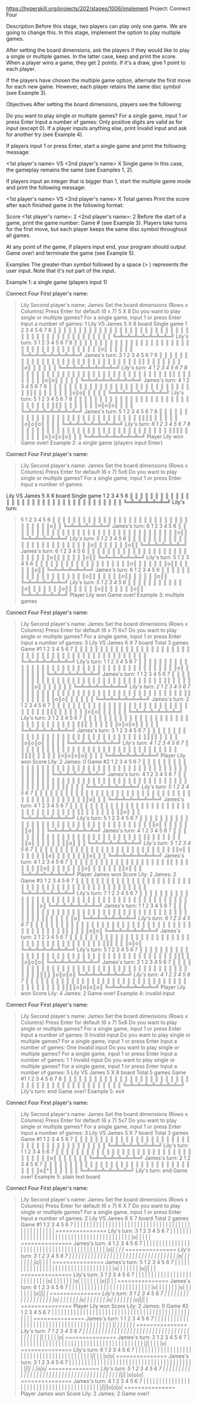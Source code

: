 https://hyperskill.org/projects/202/stages/1006/implement
Project: Connect Four

Description
Before this stage, two players can play only one game. We are going to change this. In this stage, implement the option to play multiple games.

After setting the board dimensions, ask the players if they would like to play a single or multiple games. In the latter case, keep and print the score. When a player wins a game, they get 2 points. If it's a draw, give 1 point to each player.

If the players have chosen the multiple game option, alternate the first move for each new game. However, each player retains the same disc symbol (see Example 3).

Objectives
After setting the board dimensions, players see the following:

Do you want to play single or multiple games?
For a single game, input 1 or press Enter
Input a number of games:
Only positive digits are valid as for input (except 0). If a player inputs anything else, print Invalid input and ask for another try (see Example 4).

If players input 1 or press Enter, start a single game and print the following message:

<1st player's name> VS <2nd player's name>
 X 
Single game
In this case, the gameplay remains the same (see Examples 1, 2).

If players input an integer that is bigger than 1, start the multiple game mode and print the following message:

<1st player's name> VS <2nd player's name>
<Rows> X <Columns>
Total <Number of games> games
Print the score after each finished game in the following format:

Score
<1st player's name>: 2 <2nd player's name>: 2
Before the start of a game, print the game number: Game #<Number of game> (see Example 3). Players take turns for the first move, but each player keeps the same disc symbol throughout all games.

At any point of the game, if players input end, your program should output Game over! and terminate the game (see Example 5).

Examples
The greater-than symbol followed by a space (> ) represents the user input. Note that it's not part of the input.

Example 1: a single game (players input 1)

Connect Four
First player's name:
> Lily
Second player's name:
> James
Set the board dimensions (Rows x Columns)
Press Enter for default (6 x 7)
> 5 X 8
Do you want to play single or multiple games?
For a single game, input 1 or press Enter
Input a number of games:
> 1
Lily VS James
5 X 8 board
Single game
 1 2 3 4 5 6 7 8
║ ║ ║ ║ ║ ║ ║ ║ ║
║ ║ ║ ║ ║ ║ ║ ║ ║
║ ║ ║ ║ ║ ║ ║ ║ ║
║ ║ ║ ║ ║ ║ ║ ║ ║
║ ║ ║ ║ ║ ║ ║ ║ ║
╚═╩═╩═╩═╩═╩═╩═╩═╝
Lily's turn:
> 3
 1 2 3 4 5 6 7 8
║ ║ ║ ║ ║ ║ ║ ║ ║
║ ║ ║ ║ ║ ║ ║ ║ ║
║ ║ ║ ║ ║ ║ ║ ║ ║
║ ║ ║ ║ ║ ║ ║ ║ ║
║ ║ ║ο║ ║ ║ ║ ║ ║
╚═╩═╩═╩═╩═╩═╩═╩═╝
James's turn:
> 3
 1 2 3 4 5 6 7 8
║ ║ ║ ║ ║ ║ ║ ║ ║
║ ║ ║ ║ ║ ║ ║ ║ ║
║ ║ ║ ║ ║ ║ ║ ║ ║
║ ║ ║*║ ║ ║ ║ ║ ║
║ ║ ║ο║ ║ ║ ║ ║ ║
╚═╩═╩═╩═╩═╩═╩═╩═╝
Lily's turn:
> 4
 1 2 3 4 5 6 7 8
║ ║ ║ ║ ║ ║ ║ ║ ║
║ ║ ║ ║ ║ ║ ║ ║ ║
║ ║ ║ ║ ║ ║ ║ ║ ║
║ ║ ║*║ ║ ║ ║ ║ ║
║ ║ ║ο║ο║ ║ ║ ║ ║
╚═╩═╩═╩═╩═╩═╩═╩═╝
James's turn:
> 4
 1 2 3 4 5 6 7 8
║ ║ ║ ║ ║ ║ ║ ║ ║
║ ║ ║ ║ ║ ║ ║ ║ ║
║ ║ ║ ║ ║ ║ ║ ║ ║
║ ║ ║*║*║ ║ ║ ║ ║
║ ║ ║ο║ο║ ║ ║ ║ ║
╚═╩═╩═╩═╩═╩═╩═╩═╝
Lily's turn:
> 5
 1 2 3 4 5 6 7 8
║ ║ ║ ║ ║ ║ ║ ║ ║
║ ║ ║ ║ ║ ║ ║ ║ ║
║ ║ ║ ║ ║ ║ ║ ║ ║
║ ║ ║*║*║ ║ ║ ║ ║
║ ║ ║ο║ο║ο║ ║ ║ ║
╚═╩═╩═╩═╩═╩═╩═╩═╝
James's turn:
> 5
 1 2 3 4 5 6 7 8
║ ║ ║ ║ ║ ║ ║ ║ ║
║ ║ ║ ║ ║ ║ ║ ║ ║
║ ║ ║ ║ ║ ║ ║ ║ ║
║ ║ ║*║*║*║ ║ ║ ║
║ ║ ║ο║ο║ο║ ║ ║ ║
╚═╩═╩═╩═╩═╩═╩═╩═╝
Lily's turn:
> 6
 1 2 3 4 5 6 7 8
║ ║ ║ ║ ║ ║ ║ ║ ║
║ ║ ║ ║ ║ ║ ║ ║ ║
║ ║ ║ ║ ║ ║ ║ ║ ║
║ ║ ║*║*║*║ ║ ║ ║
║ ║ ║ο║ο║ο║ο║ ║ ║
╚═╩═╩═╩═╩═╩═╩═╩═╝
Player Lily won
Game over!
Example 2: a single game (players input Enter)

Connect Four
First player's name:
> Lily
Second player's name:
> James
Set the board dimensions (Rows x Columns)
Press Enter for default (6 x 7)
> 5x6
Do you want to play single or multiple games?
For a single game, input 1 or press Enter
Input a number of games:
>
Lily VS James
5 X 6 board
Single game
 1 2 3 4 5 6
║ ║ ║ ║ ║ ║ ║
║ ║ ║ ║ ║ ║ ║
║ ║ ║ ║ ║ ║ ║
║ ║ ║ ║ ║ ║ ║
║ ║ ║ ║ ║ ║ ║
╚═╩═╩═╩═╩═╩═╝
Lily's turn:
> 5
 1 2 3 4 5 6
║ ║ ║ ║ ║ ║ ║
║ ║ ║ ║ ║ ║ ║
║ ║ ║ ║ ║ ║ ║
║ ║ ║ ║ ║ ║ ║
║ ║ ║ ║ ║ο║ ║
╚═╩═╩═╩═╩═╩═╝
James's turn:
> 6
 1 2 3 4 5 6
║ ║ ║ ║ ║ ║ ║
║ ║ ║ ║ ║ ║ ║
║ ║ ║ ║ ║ ║ ║
║ ║ ║ ║ ║ ║ ║
║ ║ ║ ║ ║ο║*║
╚═╩═╩═╩═╩═╩═╝
Lily's turn:
> 5
 1 2 3 4 5 6
║ ║ ║ ║ ║ ║ ║
║ ║ ║ ║ ║ ║ ║
║ ║ ║ ║ ║ ║ ║
║ ║ ║ ║ ║ο║ ║
║ ║ ║ ║ ║ο║*║
╚═╩═╩═╩═╩═╩═╝
James's turn:
> 6
 1 2 3 4 5 6
║ ║ ║ ║ ║ ║ ║
║ ║ ║ ║ ║ ║ ║
║ ║ ║ ║ ║ ║ ║
║ ║ ║ ║ ║ο║*║
║ ║ ║ ║ ║ο║*║
╚═╩═╩═╩═╩═╩═╝
Lily's turn:
> 5
 1 2 3 4 5 6
║ ║ ║ ║ ║ ║ ║
║ ║ ║ ║ ║ ║ ║
║ ║ ║ ║ ║ο║ ║
║ ║ ║ ║ ║ο║*║
║ ║ ║ ║ ║ο║*║
╚═╩═╩═╩═╩═╩═╝
James's turn:
> 6
 1 2 3 4 5 6
║ ║ ║ ║ ║ ║ ║
║ ║ ║ ║ ║ ║ ║
║ ║ ║ ║ ║ο║*║
║ ║ ║ ║ ║ο║*║
║ ║ ║ ║ ║ο║*║
╚═╩═╩═╩═╩═╩═╝
Lily's turn:
> 5
 1 2 3 4 5 6
║ ║ ║ ║ ║ ║ ║
║ ║ ║ ║ ║ο║ ║
║ ║ ║ ║ ║ο║*║
║ ║ ║ ║ ║ο║*║
║ ║ ║ ║ ║ο║*║
╚═╩═╩═╩═╩═╩═╝
Player Lily won
Game over!
Example 3: multiple games

Connect Four
First player's name:
> Lily
Second player's name:
> James
Set the board dimensions (Rows x Columns)
Press Enter for default (6 x 7)
> 6x7
Do you want to play single or multiple games?
For a single game, input 1 or press Enter
Input a number of games:
> 3
Lily VS James
6 X 7 board
Total 3 games
Game #1
 1 2 3 4 5 6 7
║ ║ ║ ║ ║ ║ ║ ║
║ ║ ║ ║ ║ ║ ║ ║
║ ║ ║ ║ ║ ║ ║ ║
║ ║ ║ ║ ║ ║ ║ ║
║ ║ ║ ║ ║ ║ ║ ║
║ ║ ║ ║ ║ ║ ║ ║
╚═╩═╩═╩═╩═╩═╩═╝
Lily's turn:
> 1
 1 2 3 4 5 6 7
║ ║ ║ ║ ║ ║ ║ ║
║ ║ ║ ║ ║ ║ ║ ║
║ ║ ║ ║ ║ ║ ║ ║
║ ║ ║ ║ ║ ║ ║ ║
║ ║ ║ ║ ║ ║ ║ ║
║ο║ ║ ║ ║ ║ ║ ║
╚═╩═╩═╩═╩═╩═╩═╝
James's turn:
> 1
 1 2 3 4 5 6 7
║ ║ ║ ║ ║ ║ ║ ║
║ ║ ║ ║ ║ ║ ║ ║
║ ║ ║ ║ ║ ║ ║ ║
║ ║ ║ ║ ║ ║ ║ ║
║*║ ║ ║ ║ ║ ║ ║
║ο║ ║ ║ ║ ║ ║ ║
╚═╩═╩═╩═╩═╩═╩═╝
Lily's turn:
> 2
 1 2 3 4 5 6 7
║ ║ ║ ║ ║ ║ ║ ║
║ ║ ║ ║ ║ ║ ║ ║
║ ║ ║ ║ ║ ║ ║ ║
║ ║ ║ ║ ║ ║ ║ ║
║*║ ║ ║ ║ ║ ║ ║
║ο║ο║ ║ ║ ║ ║ ║
╚═╩═╩═╩═╩═╩═╩═╝
James's turn:
> 2
 1 2 3 4 5 6 7
║ ║ ║ ║ ║ ║ ║ ║
║ ║ ║ ║ ║ ║ ║ ║
║ ║ ║ ║ ║ ║ ║ ║
║ ║ ║ ║ ║ ║ ║ ║
║*║*║ ║ ║ ║ ║ ║
║ο║ο║ ║ ║ ║ ║ ║
╚═╩═╩═╩═╩═╩═╩═╝
Lily's turn:
> 3
 1 2 3 4 5 6 7
║ ║ ║ ║ ║ ║ ║ ║
║ ║ ║ ║ ║ ║ ║ ║
║ ║ ║ ║ ║ ║ ║ ║
║ ║ ║ ║ ║ ║ ║ ║
║*║*║ ║ ║ ║ ║ ║
║ο║ο║ο║ ║ ║ ║ ║
╚═╩═╩═╩═╩═╩═╩═╝
James's turn:
> 3
 1 2 3 4 5 6 7
║ ║ ║ ║ ║ ║ ║ ║
║ ║ ║ ║ ║ ║ ║ ║
║ ║ ║ ║ ║ ║ ║ ║
║ ║ ║ ║ ║ ║ ║ ║
║*║*║*║ ║ ║ ║ ║
║ο║ο║ο║ ║ ║ ║ ║
╚═╩═╩═╩═╩═╩═╩═╝
Lily's turn:
> 4
 1 2 3 4 5 6 7
║ ║ ║ ║ ║ ║ ║ ║
║ ║ ║ ║ ║ ║ ║ ║
║ ║ ║ ║ ║ ║ ║ ║
║ ║ ║ ║ ║ ║ ║ ║
║*║*║*║ ║ ║ ║ ║
║ο║ο║ο║ο║ ║ ║ ║
╚═╩═╩═╩═╩═╩═╩═╝
Player Lily won
Score
Lily: 2 James: 0
Game #2
 1 2 3 4 5 6 7
║ ║ ║ ║ ║ ║ ║ ║
║ ║ ║ ║ ║ ║ ║ ║
║ ║ ║ ║ ║ ║ ║ ║
║ ║ ║ ║ ║ ║ ║ ║
║ ║ ║ ║ ║ ║ ║ ║
║ ║ ║ ║ ║ ║ ║ ║
╚═╩═╩═╩═╩═╩═╩═╝
James's turn:
> 4
 1 2 3 4 5 6 7
║ ║ ║ ║ ║ ║ ║ ║
║ ║ ║ ║ ║ ║ ║ ║
║ ║ ║ ║ ║ ║ ║ ║
║ ║ ║ ║ ║ ║ ║ ║
║ ║ ║ ║ ║ ║ ║ ║
║ ║ ║ ║*║ ║ ║ ║
╚═╩═╩═╩═╩═╩═╩═╝
Lily's turn:
> 5
 1 2 3 4 5 6 7
║ ║ ║ ║ ║ ║ ║ ║
║ ║ ║ ║ ║ ║ ║ ║
║ ║ ║ ║ ║ ║ ║ ║
║ ║ ║ ║ ║ ║ ║ ║
║ ║ ║ ║ ║ ║ ║ ║
║ ║ ║ ║*║ο║ ║ ║
╚═╩═╩═╩═╩═╩═╩═╝
James's turn:
> 4
 1 2 3 4 5 6 7
║ ║ ║ ║ ║ ║ ║ ║
║ ║ ║ ║ ║ ║ ║ ║
║ ║ ║ ║ ║ ║ ║ ║
║ ║ ║ ║ ║ ║ ║ ║
║ ║ ║ ║*║ ║ ║ ║
║ ║ ║ ║*║ο║ ║ ║
╚═╩═╩═╩═╩═╩═╩═╝
Lily's turn:
> 5
 1 2 3 4 5 6 7
║ ║ ║ ║ ║ ║ ║ ║
║ ║ ║ ║ ║ ║ ║ ║
║ ║ ║ ║ ║ ║ ║ ║
║ ║ ║ ║ ║ ║ ║ ║
║ ║ ║ ║*║ο║ ║ ║
║ ║ ║ ║*║ο║ ║ ║
╚═╩═╩═╩═╩═╩═╩═╝
James's turn:
> 4
 1 2 3 4 5 6 7
║ ║ ║ ║ ║ ║ ║ ║
║ ║ ║ ║ ║ ║ ║ ║
║ ║ ║ ║ ║ ║ ║ ║
║ ║ ║ ║*║ ║ ║ ║
║ ║ ║ ║*║ο║ ║ ║
║ ║ ║ ║*║ο║ ║ ║
╚═╩═╩═╩═╩═╩═╩═╝
Lily's turn:
> 5
 1 2 3 4 5 6 7
║ ║ ║ ║ ║ ║ ║ ║
║ ║ ║ ║ ║ ║ ║ ║
║ ║ ║ ║ ║ ║ ║ ║
║ ║ ║ ║*║ο║ ║ ║
║ ║ ║ ║*║ο║ ║ ║
║ ║ ║ ║*║ο║ ║ ║
╚═╩═╩═╩═╩═╩═╩═╝
James's turn:
> 4
 1 2 3 4 5 6 7
║ ║ ║ ║ ║ ║ ║ ║
║ ║ ║ ║ ║ ║ ║ ║
║ ║ ║ ║*║ ║ ║ ║
║ ║ ║ ║*║ο║ ║ ║
║ ║ ║ ║*║ο║ ║ ║
║ ║ ║ ║*║ο║ ║ ║
╚═╩═╩═╩═╩═╩═╩═╝
Player James won
Score
Lily: 2 James: 2
Game #3
 1 2 3 4 5 6 7
║ ║ ║ ║ ║ ║ ║ ║
║ ║ ║ ║ ║ ║ ║ ║
║ ║ ║ ║ ║ ║ ║ ║
║ ║ ║ ║ ║ ║ ║ ║
║ ║ ║ ║ ║ ║ ║ ║
║ ║ ║ ║ ║ ║ ║ ║
╚═╩═╩═╩═╩═╩═╩═╝
Lily's turn:
> 7
 1 2 3 4 5 6 7
║ ║ ║ ║ ║ ║ ║ ║
║ ║ ║ ║ ║ ║ ║ ║
║ ║ ║ ║ ║ ║ ║ ║
║ ║ ║ ║ ║ ║ ║ ║
║ ║ ║ ║ ║ ║ ║ ║
║ ║ ║ ║ ║ ║ ║ο║
╚═╩═╩═╩═╩═╩═╩═╝
James's turn:
> 1
 1 2 3 4 5 6 7
║ ║ ║ ║ ║ ║ ║ ║
║ ║ ║ ║ ║ ║ ║ ║
║ ║ ║ ║ ║ ║ ║ ║
║ ║ ║ ║ ║ ║ ║ ║
║ ║ ║ ║ ║ ║ ║ ║
║*║ ║ ║ ║ ║ ║ο║
╚═╩═╩═╩═╩═╩═╩═╝
Lily's turn:
> 6
 1 2 3 4 5 6 7
║ ║ ║ ║ ║ ║ ║ ║
║ ║ ║ ║ ║ ║ ║ ║
║ ║ ║ ║ ║ ║ ║ ║
║ ║ ║ ║ ║ ║ ║ ║
║ ║ ║ ║ ║ ║ ║ ║
║*║ ║ ║ ║ ║ο║ο║
╚═╩═╩═╩═╩═╩═╩═╝
James's turn:
> 2
 1 2 3 4 5 6 7
║ ║ ║ ║ ║ ║ ║ ║
║ ║ ║ ║ ║ ║ ║ ║
║ ║ ║ ║ ║ ║ ║ ║
║ ║ ║ ║ ║ ║ ║ ║
║ ║ ║ ║ ║ ║ ║ ║
║*║*║ ║ ║ ║ο║ο║
╚═╩═╩═╩═╩═╩═╩═╝
Lily's turn:
> 5
 1 2 3 4 5 6 7
║ ║ ║ ║ ║ ║ ║ ║
║ ║ ║ ║ ║ ║ ║ ║
║ ║ ║ ║ ║ ║ ║ ║
║ ║ ║ ║ ║ ║ ║ ║
║ ║ ║ ║ ║ ║ ║ ║
║*║*║ ║ ║ο║ο║ο║
╚═╩═╩═╩═╩═╩═╩═╝
James's turn:
> 3
 1 2 3 4 5 6 7
║ ║ ║ ║ ║ ║ ║ ║
║ ║ ║ ║ ║ ║ ║ ║
║ ║ ║ ║ ║ ║ ║ ║
║ ║ ║ ║ ║ ║ ║ ║
║ ║ ║ ║ ║ ║ ║ ║
║*║*║*║ ║ο║ο║ο║
╚═╩═╩═╩═╩═╩═╩═╝
Lily's turn:
> 4
 1 2 3 4 5 6 7
║ ║ ║ ║ ║ ║ ║ ║
║ ║ ║ ║ ║ ║ ║ ║
║ ║ ║ ║ ║ ║ ║ ║
║ ║ ║ ║ ║ ║ ║ ║
║ ║ ║ ║ ║ ║ ║ ║
║*║*║*║ο║ο║ο║ο║
╚═╩═╩═╩═╩═╩═╩═╝
Player Lily won
Score
Lily: 4 James: 2
Game over!
Example 4: invalid input

Connect Four
First player's name:
> Lily
Second player's name:
> James
Set the board dimensions (Rows x Columns)
Press Enter for default (6 x 7)
> 5x8
Do you want to play single or multiple games?
For a single game, input 1 or press Enter
Input a number of games:
> 0
Invalid input
Do you want to play single or multiple games?
For a single game, input 1 or press Enter
Input a number of games:
> One
Invalid input
Do you want to play single or multiple games?
For a single game, input 1 or press Enter
Input a number of games:
> 1 1
Invalid input
Do you want to play single or multiple games?
For a single game, input 1 or press Enter
Input a number of games:
> 5
Lily VS James
5 X 8 board
Total 5 games
Game #1
 1 2 3 4 5 6 7 8
║ ║ ║ ║ ║ ║ ║ ║ ║
║ ║ ║ ║ ║ ║ ║ ║ ║
║ ║ ║ ║ ║ ║ ║ ║ ║
║ ║ ║ ║ ║ ║ ║ ║ ║
║ ║ ║ ║ ║ ║ ║ ║ ║
╚═╩═╩═╩═╩═╩═╩═╩═╝
Lily's turn:
> end
Game over!
Example 5: exit

Connect Four
First player's name:
> Lily
Second player's name:
> James
Set the board dimensions (Rows x Columns)
Press Enter for default (6 x 7)
> 5x7
Do you want to play single or multiple games?
For a single game, input 1 or press Enter
Input a number of games:
> 3
Lily VS James
5 X 7 board
Total 3 games
Game #1
 1 2 3 4 5 6 7
║ ║ ║ ║ ║ ║ ║ ║
║ ║ ║ ║ ║ ║ ║ ║
║ ║ ║ ║ ║ ║ ║ ║
║ ║ ║ ║ ║ ║ ║ ║
║ ║ ║ ║ ║ ║ ║ ║
╚═╩═╩═╩═╩═╩═╩═╝
Lily's turn:
> 1
 1 2 3 4 5 6 7
║ ║ ║ ║ ║ ║ ║ ║
║ ║ ║ ║ ║ ║ ║ ║
║ ║ ║ ║ ║ ║ ║ ║
║ ║ ║ ║ ║ ║ ║ ║
║ο║ ║ ║ ║ ║ ║ ║
╚═╩═╩═╩═╩═╩═╩═╝
James's turn:
> 2
 1 2 3 4 5 6 7
║ ║ ║ ║ ║ ║ ║ ║
║ ║ ║ ║ ║ ║ ║ ║
║ ║ ║ ║ ║ ║ ║ ║
║ ║ ║ ║ ║ ║ ║ ║
║ο║*║ ║ ║ ║ ║ ║
╚═╩═╩═╩═╩═╩═╩═╝
Lily's turn:
> end
Game over!
Example 5: plain text board

Connect Four
First player's name: 
> Lily
Second player's name: 
> James
Set the board dimensions (Rows x Columns)
Press Enter for default (6 x 7) 
> 6 X 7
Do you want to play single or multiple games?
For a single game, input 1 or press Enter
Input a number of games:
> 2
Lily VS James
6 X 7 board
Total 2 games
Game #1
 1 2 3 4 5 6 7 
| | | | | | | |
| | | | | | | |
| | | | | | | |
| | | | | | | |
| | | | | | | |
| | | | | | | |
===============
Lily's turn: 
> 3
 1 2 3 4 5 6 7 
| | | | | | | |
| | | | | | | |
| | | | | | | |
| | | | | | | |
| | | | | | | |
| | |o| | | | |
===============
James's turn: 
> 4
 1 2 3 4 5 6 7 
| | | | | | | |
| | | | | | | |
| | | | | | | |
| | | | | | | |
| | | | | | | |
| | |o|*| | | |
===============
Lily's turn: 
> 3
 1 2 3 4 5 6 7 
| | | | | | | |
| | | | | | | |
| | | | | | | |
| | | | | | | |
| | |o| | | | |
| | |o|*| | | |
===============
James's turn: 
> 5
 1 2 3 4 5 6 7 
| | | | | | | |
| | | | | | | |
| | | | | | | |
| | | | | | | |
| | |o| | | | |
| | |o|*|*| | |
===============
Lily's turn: 
> 3
 1 2 3 4 5 6 7 
| | | | | | | |
| | | | | | | |
| | | | | | | |
| | |o| | | | |
| | |o| | | | |
| | |o|*|*| | |
===============
James's turn: 
> 6
 1 2 3 4 5 6 7 
| | | | | | | |
| | | | | | | |
| | | | | | | |
| | |o| | | | |
| | |o| | | | |
| | |o|*|*|*| |
===============
Lily's turn: 
> 3
 1 2 3 4 5 6 7 
| | | | | | | |
| | | | | | | |
| | |o| | | | |
| | |o| | | | |
| | |o| | | | |
| | |o|*|*|*| |
===============
Player Lily won
Score
Lily: 2 James: 0
Game #2
 1 2 3 4 5 6 7 
| | | | | | | |
| | | | | | | |
| | | | | | | |
| | | | | | | |
| | | | | | | |
| | | | | | | |
===============
James's turn: 
> 1
 1 2 3 4 5 6 7 
| | | | | | | |
| | | | | | | |
| | | | | | | |
| | | | | | | |
| | | | | | | |
|*| | | | | | |
===============
Lily's turn: 
> 7
 1 2 3 4 5 6 7 
| | | | | | | |
| | | | | | | |
| | | | | | | |
| | | | | | | |
| | | | | | | |
|*| | | | | |o|
===============
James's turn: 
> 2
 1 2 3 4 5 6 7 
| | | | | | | |
| | | | | | | |
| | | | | | | |
| | | | | | | |
| | | | | | | |
|*|*| | | | |o|
===============
Lily's turn: 
> 6
 1 2 3 4 5 6 7 
| | | | | | | |
| | | | | | | |
| | | | | | | |
| | | | | | | |
| | | | | | | |
|*|*| | | |o|o|
===============
James's turn: 
> 3
 1 2 3 4 5 6 7 
| | | | | | | |
| | | | | | | |
| | | | | | | |
| | | | | | | |
| | | | | | | |
|*|*|*| | |o|o|
===============
Lily's turn: 
> 5
 1 2 3 4 5 6 7 
| | | | | | | |
| | | | | | | |
| | | | | | | |
| | | | | | | |
| | | | | | | |
|*|*|*| |o|o|o|
===============
James's turn: 
> 4
 1 2 3 4 5 6 7 
| | | | | | | |
| | | | | | | |
| | | | | | | |
| | | | | | | |
| | | | | | | |
|*|*|*|*|o|o|o|
===============
Player James won
Score
Lily: 2 James: 2
Game over!
